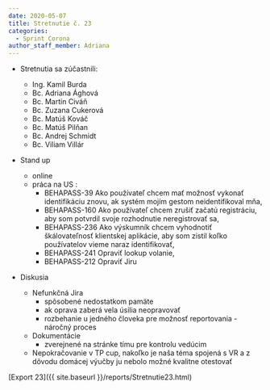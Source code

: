 ```yaml
---
date: 2020-05-07
title: Stretnutie č. 23
categories:
  - Sprint Corona
author_staff_member: Adriana
---
```

- Stretnutia sa zúčastnili:
    - Ing. Kamil Burda
    - Bc. Adriana Ághová
    - Bc. Martin Civáň
    - Bc. Zuzana Cukerová
    - Bc. Matúš Kováč
    - Bc. Matúš Pilňan
    - Bc. Andrej Schmidt
    - Bc. Viliam Villár
- Stand up
    - online
    - práca na US : 
        - BEHAPASS-39 Ako používateľ chcem mať možnosť vykonať identifikáciu znovu, ak systém mojím gestom neidentifikoval mňa,
        - BEHAPASS-160 Ako používateľ chcem zrušiť začatú registráciu, aby som potvrdil svoje rozhodnutie neregistrovať sa,
        - BEHAPASS-236 Ako výskumník chcem vyhodnotiť škálovateľnosť klientskej aplikácie, aby som zistil koľko používatelov vieme naraz identifikovať,
        - BEHAPASS-241 Opraviť lookup volanie,
        - BEHAPASS-212 Opraviť Jiru
     
- Diskusia 
    - Nefunkčná Jira
        - spôsobené nedostatkom pamäte
        - ak oprava zaberá vela úsilia neopravovať
        - rozbehanie u jedného človeka pre možnosť reportovania - náročný proces
    - Dokumentácie
        - zverejnené na stránke tímu pre kontrolu vedúcim
    - Nepokračovanie v TP cup, nakoľko je naša téma spojená s VR a z dôvodu domácej výučby ju nebolo možné kvalitne otestovať 
    
[Export 23]({{ site.baseurl }}/reports/Stretnutie23.html)